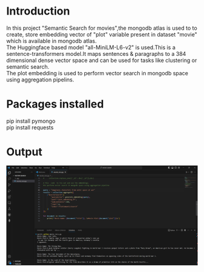 # Introduction
In this project "Semantic Search for movies",the mongodb atlas is used to to  create, store embedding  vector of  "plot" variable present in dataset "movie" which is  available in mongodb atlas.
<br>
The Huggingface based model "all-MiniLM-L6-v2" is used.This is a sentence-transformers model.It maps sentences & paragraphs to a 384 dimensional dense vector space and can be used for tasks like clustering or semantic search.
<br>
The plot embedding is used to perform vector search in mongodb space using aggregation pipelins.
# Packages installed
pip install pymongo
<br>
pip install requests
# Output 
![image](https://github.com/h-ema-r/Vector-Search-RAG-Projects/blob/main/Semantic%20Search%20for%20Movie/output-of-code.png)
